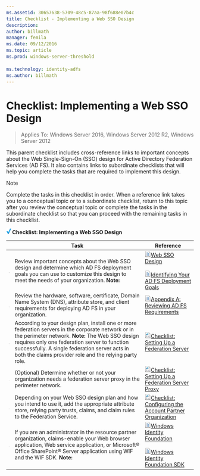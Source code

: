 ```yaml
---
ms.assetid: 30657638-5709-48c5-87aa-98f688e07b4c
title: Checklist - Implementing a Web SSO Design
description:
author: billmath
manager: femila
ms.date: 09/12/2016
ms.topic: article
ms.prod: windows-server-threshold

ms.technology: identity-adfs
ms.author: billmath
---
```


# Checklist: Implementing a Web SSO Design

>Applies To: Windows Server 2016, Windows Server 2012 R2, Windows Server 2012

This parent checklist includes cross\-reference links to important concepts about the Web Single\-Sign\-On \(SSO\) design for Active Directory Federation Services \(AD FS\). It also contains links to subordinate checklists that will help you complete the tasks that are required to implement this design.  
  
> [!NOTE]  
> Complete the tasks in this checklist in order. When a reference link takes you to a conceptual topic or to a subordinate checklist, return to this topic after you review the conceptual topic or complete the tasks in the subordinate checklist so that you can proceed with the remaining tasks in this checklist.  
  
![web sso](media/2b05dce3-938f-4168-9b8f-1f4398cbdb9b.gif)**Checklist: Implementing a Web SSO Design**  
  
||Task|Reference|  
|-|--------|-------------|  
|![web sso](media/icon_checkboxo.gif)|Review important concepts about the Web SSO design and determine which AD FS deployment goals you can use to customize this design to meet the needs of your organization. **Note:**|![web sso](media/faa393df-4856-4431-9eda-4f4e5be72a90.gif)[Web SSO Design](https://technet.microsoft.com/library/dd807033.aspx)<br /><br />![web sso](media/faa393df-4856-4431-9eda-4f4e5be72a90.gif)[Identifying Your AD FS Deployment Goals](https://technet.microsoft.com/library/dd807053.aspx)|  
|![web sso](media/icon_checkboxo.gif)|Review the hardware, software, certificate, Domain Name System \(DNS\), attribute store, and client requirements for deploying AD FS in your organization.|![web sso](media/faa393df-4856-4431-9eda-4f4e5be72a90.gif)[Appendix A: Reviewing AD FS Requirements](https://technet.microsoft.com/library/ff678034.aspx)|  
|![web sso](media/icon_checkboxo.gif)|According to your design plan, install one or more federation servers in the corporate network or in the perimeter network. **Note:** The Web SSO design requires only one federation server to function successfully. A single federation server acts in both the claims provider role and the relying party role.|![web sso](media/bc6cea1a-1c6c-4124-8c8f-1df5adfe8c88.gif)[Checklist: Setting Up a Federation Server](Checklist--Setting-Up-a-Federation-Server.md)|  
|![web sso](media/icon_checkboxo.gif)|\(Optional\) Determine whether or not your organization needs a federation server proxy in the perimeter network.|![web sso](media/bc6cea1a-1c6c-4124-8c8f-1df5adfe8c88.gif)[Checklist: Setting Up a Federation Server Proxy](Checklist--Setting-Up-a-Federation-Server-Proxy.md)|  
|![web sso](media/icon_checkboxo.gif)|Depending on your Web SSO design plan and how you intend to use it, add the appropriate attribute store, relying party trusts, claims, and claim rules to the Federation Service.|![web sso](media/bc6cea1a-1c6c-4124-8c8f-1df5adfe8c88.gif)[Checklist: Configuring the Account Partner Organization](Checklist--Configuring-the-Account-Partner-Organization.md)|  
|![web sso](media/icon_checkboxo.gif)|If you are an administrator in the resource partner organization, claims\-enable your Web browser application, Web service application, or Microsoft® Office SharePoint® Server application using WIF and the WIF SDK. **Note:**|![web sso](media/faa393df-4856-4431-9eda-4f4e5be72a90.gif)[Windows Identity Foundation](http://go.microsoft.com/fwlink/?LinkId=122266)<br /><br />![web sso](media/faa393df-4856-4431-9eda-4f4e5be72a90.gif)[Windows Identity Foundation SDK](http://go.microsoft.com/fwlink/?LinkId=122266)| 
